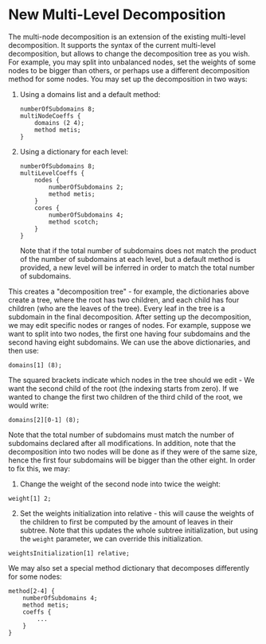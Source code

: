 # New Multi-Level Decomposition
The multi-node decomposition is an extension of the existing multi-level decomposition. It supports the syntax of the current multi-level decomposition, but allows to change the decomposition tree as you wish. For example, you may split into unbalanced nodes, set the weights of some nodes to be bigger than others, or perhaps use a different decomposition method for some nodes.
You may set up the decomposition in two ways:
1. Using a domains list and a default method:
    ```
    numberOfSubdomains 8;
    multiNodeCoeffs {
        domains (2 4);
        method metis;
    }
    ```
2. Using a dictionary for each level:
    ```
    numberOfSubdomains 8;
    multiLevelCoeffs {
        nodes {
            numberOfSubdomains 2;
            method metis;
        }
        cores {
            numberOfSubdomains 4;
            method scotch;
        }
    }
    ```
    Note that if the total number of subdomains does not match the product of the number of subdomains at each level, but a default method is provided, a new level will be inferred in order to match the total number of subdomains.

This creates a "decomposition tree" - for example, the dictionaries above create a tree, where the root has two children, and each child has four children (who are the leaves of the tree). Every leaf in the tree is a subdomain in the final decomposition.
After setting up the decomposition, we may edit specific nodes or ranges of nodes. For example, suppose we want to split into two nodes, the first one having four subdomains and the second having eight subdomains. We can use the above dictionaries, and then use:
```
domains[1] (8);
```
The squared brackets indicate which nodes in the tree should we edit - We want the second child of the root (the indexing starts from zero). If we wanted to change the first two children of the third child of the root, we would write:
```
domains[2][0-1] (8);
```

Note that the total number of subdomains must match the number of subdomains declared after all modifications. In addition, note that the decomposition into two nodes will be done as if they were of the same size, hence the first four subdomains will be bigger than the other eight. In order to fix this, we may:
1. Change the weight of the second node into twice the weight:
```
weight[1] 2;
```
2. Set the weights initialization into relative - this will cause the weights of the children to first be computed by the amount of leaves in their subtree. Note that this updates the whole subtree initialization, but using the `weight` parameter, we can override this initialization.
```
weightsInitialization[1] relative;
```


We may also set a special method dictionary that decomposes differently for some nodes:
```
method[2-4] {
    numberOfSubdomains 4;
    method metis;
    coeffs {
        ...
    }
}
```
